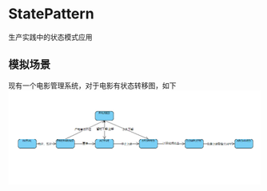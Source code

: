 # StatePattern
生产实践中的状态模式应用

## 模拟场景
现有一个电影管理系统，对于电影有状态转移图，如下![电影状态转移图](/state-pattern/doc/电影状态转移图.png)


